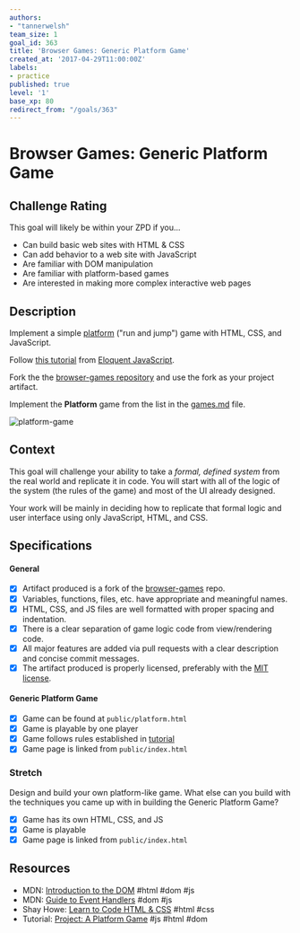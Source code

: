 ```yaml
---
authors:
- "tannerwelsh"
team_size: 1
goal_id: 363
title: 'Browser Games: Generic Platform Game'
created_at: '2017-04-29T11:00:00Z'
labels:
- practice
published: true
level: '1'
base_xp: 80
redirect_from: "/goals/363"
---
```


# Browser Games: Generic Platform Game

## Challenge Rating

This goal will likely be within your ZPD if you...

- Can build basic web sites with HTML & CSS
- Can add behavior to a web site with JavaScript
- Are familiar with DOM manipulation
- Are familiar with platform-based games
- Are interested in making more complex interactive web pages

## Description

Implement a simple [platform](https://en.wikipedia.org/wiki/Platform_game) ("run and jump") game with HTML, CSS, and JavaScript.

Follow [this tutorial](http://eloquentjavascript.net/15_game.html) from [Eloquent JavaScript](http://eloquentjavascript.net/).

Fork the the [browser-games repository][browser-games] and use the fork as your project artifact.

Implement the **Platform** game from the list in the [games.md][games-list] file.

![platform-game](http://eloquentjavascript.net/img/darkblue.png)

## Context

This goal will challenge your ability to take a _formal, defined system_ from the real world and replicate it in code. You will start with all of the logic of the system (the rules of the game) and most of the UI already designed.

Your work will be mainly in deciding how to replicate that formal logic and user interface using only JavaScript, HTML, and CSS.

## Specifications

#### General

- [x] Artifact produced is a fork of the [browser-games][browser-games] repo.
- [x] Variables, functions, files, etc. have appropriate and meaningful names.
- [x] HTML, CSS, and JS files are well formatted with proper spacing and indentation.
- [x] There is a clear separation of game logic code from view/rendering code.
- [x] All major features are added via pull requests with a clear description and concise commit messages.
- [x] The artifact produced is properly licensed, preferably with the [MIT license][mit-license].

#### Generic Platform Game

- [x] Game can be found at `public/platform.html`
- [x] Game is playable by one player
- [x] Game follows rules established in [tutorial](http://eloquentjavascript.net/15_game.html)
- [x] Game page is linked from `public/index.html`

### Stretch

Design and build your own platform-like game. What else can you build with the techniques you came up with in building the Generic Platform Game?

- [x] Game has its own HTML, CSS, and JS
- [x] Game is playable
- [x] Game page is linked from `public/index.html`

## Resources

- MDN: [Introduction to the DOM](https://developer.mozilla.org/en-US/docs/Web/API/Document_Object_Model/Introduction) #html #dom #js
- MDN: [Guide to Event Handlers](https://developer.mozilla.org/en-US/docs/Web/Guide/Events/Event_handlers) #dom #js
- Shay Howe: [Learn to Code HTML & CSS](http://learn.shayhowe.com/html-css/) #html #css
- Tutorial: [Project: A Platform Game](http://eloquentjavascript.net/15_game.html) #js #html #dom

[browser-games]: https://github.com/GuildCrafts/browser-games
[games-list]: https://github.com/GuildCrafts/browser-games/blob/master/games.md
[mit-license]: https://opensource.org/licenses/MIT
